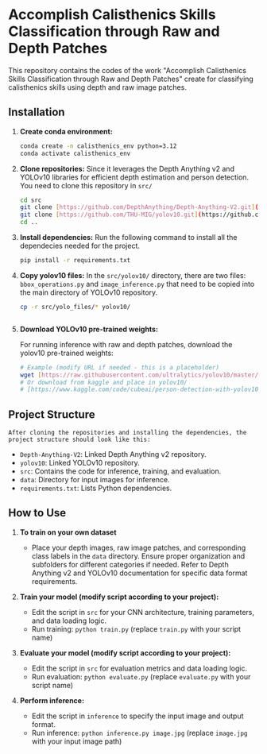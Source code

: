 # Accomplish Calisthenics Skills Classification through Raw and Depth Patches

This repository contains the codes of the work "Accomplish Calisthenics Skills Classification through Raw and Depth Patches" create for classifying calisthenics skills using depth and raw image patches.


## Installation

1.  **Create conda environment:**

    ```bash
    conda create -n calisthenics_env python=3.12
    conda activate calisthenics_env  
    ```

2.  **Clone repositories:**
    Since it leverages the Depth Anything v2 and YOLOv10 libraries for efficient depth estimation and person detection. You need to clone this repository in `src/`

    ```bash
    cd src
    git clone [https://github.com/DepthAnything/Depth-Anything-V2.git](https://github.com/DepthAnything/Depth-Anything-V2.git) depth_anything_v2
    git clone [https://github.com/THU-MIG/yolov10.git](https://github.com/THU-MIG/yolov10.git) yolov10
    cd ..
    ```
3.  **Install dependencies:**
    Run the following command to install all the dependecies needed for the project.
    ```bash
    pip install -r requirements.txt

4.  **Copy yolov10 files:**
    In the `src/yolov10/` directory, there are two files: `bbox_operations.py` and `image_inference.py` that need to be copied into the main directory of YOLOv10 repository.
    ```bash
    cp -r src/yolo_files/* yolov10/
    ```

    ```
5.  **Download YOLOv10 pre-trained weights:**

    For running inference with raw and depth patches, download the yolov10 pre-trained weights:

    ```bash
    # Example (modify URL if needed - this is a placeholder)
    wget [https://raw.githubusercontent.com/ultralytics/yolov10/master/weights/yolov10n.pt](https://raw.githubusercontent.com/ultralytics/yolov10/master/weights/yolov10n.pt) -P yolov10/
    # Or download from kaggle and place in yolov10/
    # [https://www.kaggle.com/code/cubeai/person-detection-with-yolov10/output](https://www.kaggle.com/code/cubeai/person-detection-with-yolov10/output)
    ```

## Project Structure

    After cloning the repositories and installing the dependencies, the project structure should look like this:

*   `Depth-Anything-V2`: Linked Depth Anything v2 repository.
*   `yolov10`: Linked YOLOv10 repository.
*   `src`: Contains the code for inference, training, and evaluation.
*   `data`: Directory for input images for inference.
*   `requirements.txt`: Lists Python dependencies.

## How to Use

1.  **To train on your own dataset**

    *   Place your depth images, raw image patches, and corresponding class labels in the `data` directory. Ensure proper organization and subfolders for different categories if needed. Refer to Depth Anything v2 and YOLOv10 documentation for specific data format requirements.

2.  **Train your model (modify script according to your project):**

    *   Edit the script in `src` for your CNN architecture, training parameters, and data loading logic.
    *   Run training: `python train.py` (replace `train.py` with your script name)

3.  **Evaluate your model (modify script according to your project):**

    *   Edit the script in `src` for evaluation metrics and data loading logic.
    *   Run evaluation: `python evaluate.py` (replace `evaluate.py` with your script name)

4.  **Perform inference:**

    *   Edit the script in `inference` to specify the input image and output format.
    *   Run inference: `python inference.py image.jpg` (replace `image.jpg` with your input image path)
